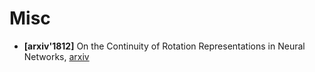 # Misc

* **[arxiv'1812]** On the Continuity of Rotation Representations in Neural Networks, [arxiv](https://arxiv.org/pdf/1812.07035)

